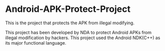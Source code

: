 # Android-APK-Protect-Project
This is the project that protects the APK from illegal modifying.

This project has been developed by NDA to protect Android APKs from illegal modification by hackers.
This project used the Android NDK(C++) as its major functional language.
